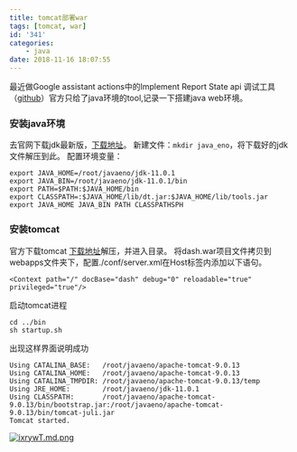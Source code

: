 ```yaml
---
title: tomcat部署war
tags: [tomcat, war]
id: '341'
categories:
    - java
date: 2018-11-16 18:07:55
---
```


最近做Google assistant actions中的Implement Report State api 调试工具（[github](https://github.com/actions-on-google/smart-home-dashboard "github")）官方只给了java环境的tool,记录一下搭建java web环境。

### 安装java环境

去官网下载jdk最新版，[下载地址](https://www.oracle.com/technetwork/java/javase/downloads/jdk11-downloads-5066655.html "下载地址")。 新建文件：`mkdir java_eno`，将下载好的jdk文件解压到此。 配置环境变量：

```shell
export JAVA_HOME=/root/javaeno/jdk-11.0.1
export JAVA_BIN=/root/javaeno/jdk-11.0.1/bin
export PATH=$PATH:$JAVA_HOME/bin
export CLASSPATH=:$JAVA_HOME/lib/dt.jar:$JAVA_HOME/lib/tools.jar
export JAVA_HOME JAVA_BIN PATH CLASSPATHSPH
```

### 安装tomcat

官方下载tomcat [下载地址](http://tomcat.apache.org/ "下载地址")解压，并进入目录。 将dash.war项目文件拷贝到webapps文件夹下，配置./conf/server.xml在Host标签内添加以下语句。

```markup
<Context path="/" docBase="dash" debug="0" reloadable="true" privileged="true"/>
```

启动tomcat进程

```shell
cd ../bin
sh startup.sh
```

出现这样界面说明成功

```shell
Using CATALINA_BASE:   /root/javaeno/apache-tomcat-9.0.13
Using CATALINA_HOME:   /root/javaeno/apache-tomcat-9.0.13
Using CATALINA_TMPDIR: /root/javaeno/apache-tomcat-9.0.13/temp
Using JRE_HOME:        /root/javaeno/jdk-11.0.1
Using CLASSPATH:       /root/javaeno/apache-tomcat-9.0.13/bin/bootstrap.jar:/root/javaeno/apache-tomcat-9.0.13/bin/tomcat-juli.jar
Tomcat started.

```

[![ixrywT.md.png](https://s1.ax1x.com/2018/11/16/ixrywT.md.png)](https://imgchr.com/i/ixrywT)